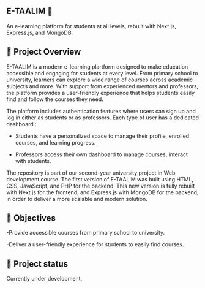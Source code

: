 

## E-TAALIM 🏫

An e-learning platform for students at all levels, rebuilt with Next.js, Express.js, and MongoDB.

## 🚀 Project Overview

E-TAALIM is a modern e-learning plartform designed to make education accessible and engaging for students at every level. From primary school to university, learners can explore a wide range of courses across academic subjects and more.
With support from experienced mentors and professors, the platform provides a user-friendly experience that helps students easily find and follow the courses they need.

The platform includes authentication features where users can sign up and log in either as students or as professors. Each type of user has a dedicated dashboard : 
 - Students have a personalized space to manage their profile, enrolled courses, and learning progress.

 - Professors access their own dashboard to manage courses, interact with students.
   
The repository is part of our second-year university project in Web development course. The first version of E-TAALIM was built using HTML, CSS, JavaScript, and PHP for the backend. This new version is fully rebuilt with Next.js for the frontend, and Express.js with MongoDB for the backend, in order to deliver a more scalable and modern solution.


## 🎯 Objectives 

-Provide accessible courses from primary school to university.
 
-Deliver a user-friendly experience for students to easily find courses.

## 📂 Project status
Currently under development.



